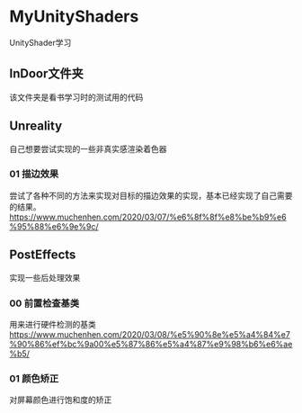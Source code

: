 # MyUnityShaders
UnityShader学习   
## InDoor文件夹
该文件夹是看书学习时的测试用的代码    
       
## Unreality   
自己想要尝试实现的一些非真实感渲染着色器    
### 01 描边效果    
尝试了各种不同的方法来实现对目标的描边效果的实现，基本已经实现了自己需要的结果。   
https://www.muchenhen.com/2020/03/07/%e6%8f%8f%e8%be%b9%e6%95%88%e6%9e%9c/       
   
## PostEffects   
实现一些后处理效果  
### 00 前置检查基类   
用来进行硬件检测的基类   
https://www.muchenhen.com/2020/03/08/%e5%90%8e%e5%a4%84%e7%90%86%ef%bc%9a00%e5%87%86%e5%a4%87%e9%98%b6%e6%ae%b5/   
### 01 颜色矫正   
对屏幕颜色进行饱和度的矫正   
